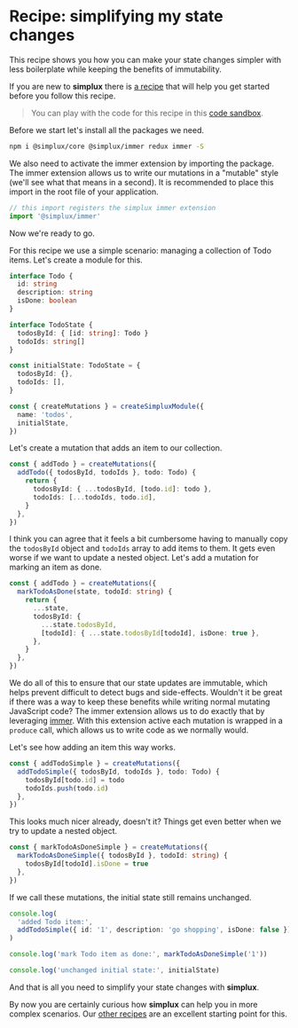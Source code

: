 # Recipe: simplifying my state changes

This recipe shows you how you can make your state changes simpler with less boilerplate while keeping the benefits of immutability.

If you are new to **simplux** there is [a recipe](../getting-started#readme) that will help you get started before you follow this recipe.

> You can play with the code for this recipe in this [code sandbox](https://codesandbox.io/s/github/MrWolfZ/simplux/tree/master/recipes/basics/simplifying-state-changes).

Before we start let's install all the packages we need.

```sh
npm i @simplux/core @simplux/immer redux immer -S
```

We also need to activate the immer extension by importing the package. The immer extension allows us to write our mutations in a "mutable" style (we'll see what that means in a second). It is recommended to place this import in the root file of your application.

```ts
// this import registers the simplux immer extension
import '@simplux/immer'
```

Now we're ready to go.

For this recipe we use a simple scenario: managing a collection of Todo items. Let's create a module for this.

```ts
interface Todo {
  id: string
  description: string
  isDone: boolean
}

interface TodoState {
  todosById: { [id: string]: Todo }
  todoIds: string[]
}

const initialState: TodoState = {
  todosById: {},
  todoIds: [],
}

const { createMutations } = createSimpluxModule({
  name: 'todos',
  initialState,
})
```

Let's create a mutation that adds an item to our collection.

```ts
const { addTodo } = createMutations({
  addTodo({ todosById, todoIds }, todo: Todo) {
    return {
      todosById: { ...todosById, [todo.id]: todo },
      todoIds: [...todoIds, todo.id],
    }
  },
})
```

I think you can agree that it feels a bit cumbersome having to manually copy the `todosById` object and `todoIds` array to add items to them. It gets even worse if we want to update a nested object. Let's add a mutation for marking an item as done.

```ts
const { addTodo } = createMutations({
  markTodoAsDone(state, todoId: string) {
    return {
      ...state,
      todosById: {
        ...state.todosById,
        [todoId]: { ...state.todosById[todoId], isDone: true },
      },
    }
  },
})
```

We do all of this to ensure that our state updates are immutable, which helps prevent difficult to detect bugs and side-effects. Wouldn't it be great if there was a way to keep these benefits while writing normal mutating JavaScript code? The immer extension allows us to do exactly that by leveraging [immer](https://github.com/immerjs/immer). With this extension active each mutation is wrapped in a `produce` call, which allows us to write code as we normally would.

Let's see how adding an item this way works.

```ts
const { addTodoSimple } = createMutations({
  addTodoSimple({ todosById, todoIds }, todo: Todo) {
    todosById[todo.id] = todo
    todoIds.push(todo.id)
  },
})
```

This looks much nicer already, doesn't it? Things get even better when we try to update a nested object.

```ts
const { markTodoAsDoneSimple } = createMutations({
  markTodoAsDoneSimple({ todosById }, todoId: string) {
    todosById[todoId].isDone = true
  },
})
```

If we call these mutations, the initial state still remains unchanged.

```ts
console.log(
  'added Todo item:',
  addTodoSimple({ id: '1', description: 'go shopping', isDone: false }),
)

console.log('mark Todo item as done:', markTodoAsDoneSimple('1'))

console.log('unchanged initial state:', initialState)
```

And that is all you need to simplify your state changes with **simplux**.

By now you are certainly curious how **simplux** can help you in more complex scenarios. Our [other recipes](../../../../..#recipes) are an excellent starting point for this.
